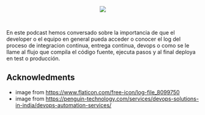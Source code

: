 <!--

layout : post
title : Importancia de acceso a devops logs para desarrolladores y el equipo
description : Conversaremos sobre como el acceso a los logs devops ayuda al equipo
category : devops
tags : devops
comments : true
author : JRichardsz & Bitmanuc
thumbnail_image_url: https://github.com/user-attachments/assets/6e2af6b6-bfcd-4b7d-a214-60522ce1ffae
datetime : "2024-09-08"
duration: 00:28:12
sound:
    type : vocaroo_url
    value : https://vocaroo.com/embed/1egZqNgXrTXk?autoplay=0
    language: es
-->

<p align="center">
  <img src="https://github.com/user-attachments/assets/5ce0ef49-8ebb-4f41-8462-0ef3ddce75c8" />
</p>

<br>

En este podcast hemos conversado sobre la importancia de que el developer o el equipo en general pueda acceder o conocer el log del proceso de integracion continua, entrega continua, devops o como se le llame al flujo que compila el código fuente, ejecuta pasos y al final deploya en test o producción.

## Acknowledments

- image from https://www.flaticon.com/free-icon/log-file_8099750
- image from https://penguin-technology.com/services/devops-solutions-in-india/devops-automation-services/